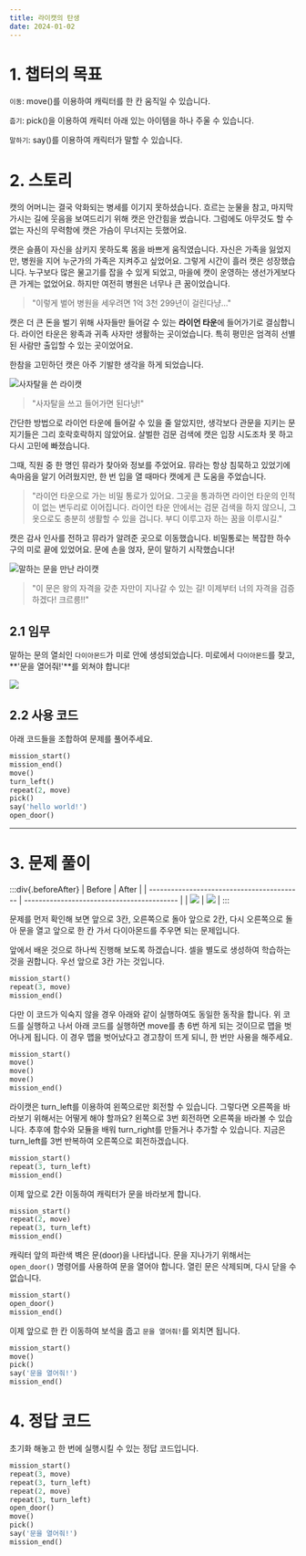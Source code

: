 ```yaml
---
title: 라이캣의 탄생
date: 2024-01-02
---
```


# 1. 챕터의 목표

`이동`: move()를 이용하여 캐릭터를 한 칸 움직일 수 있습니다.

`줍기`: pick()을 이용하여 캐릭터 아래 있는 아이템을 하나 주울 수 있습니다.

`말하기`: say()를 이용하여 캐릭터가 말할 수 있습니다.

# 2. 스토리

캣의 어머니는 결국 악화되는 병세를 이기지 못하셨습니다. 흐르는 눈물을 참고, 마지막 가시는 길에 웃음을 보여드리기 위해 캣은 안간힘을 썼습니다. 그럼에도 아무것도 할 수 없는 자신의 무력함에 캣은 가슴이 무너지는 듯했어요.

캣은 슬픔이 자신을 삼키지 못하도록 몸을 바쁘게 움직였습니다. 자신은 가족을 잃었지만, 병원을 지어 누군가의 가족은 지켜주고 싶었어요. 그렇게 시간이 흘러 캣은 성장했습니다. 누구보다 많은 물고기를 잡을 수 있게 되었고, 마을에 캣이 운영하는 생선가게보다 큰 가게는 없었어요. 하지만 여전히 병원은 너무나 큰 꿈이었습니다.

> "이렇게 벌어 병원을 세우려면 1억 3천 299년이 걸린다냥..."

캣은 더 큰 돈을 벌기 위해 사자들만 들어갈 수 있는 **라이언 타운**에 들어가기로 결심합니다. 라이언 타운은 왕족과 귀족 사자만 생활하는 곳이었습니다. 특히 평민은 엄격히 선별된 사람만 출입할 수 있는 곳이었어요.

한참을 고민하던 캣은 아주 기발한 생각을 하게 되었습니다.

![사자탈을 쓴 라이캣](/images/wenivworld/expedition02-1.png)

> "사자탈을 쓰고 들어가면 된다냥!"

간단한 방법으로 라이언 타운에 들어갈 수 있을 줄 알았지만, 생각보다 관문을 지키는 문지기들은 그리 호락호락하지 않았어요. 살벌한 검문 검색에 캣은 입장 시도조차 못 하고 다시 고민에 빠졌습니다.

그때, 직원 중 한 명인 뮤라가 찾아와 정보를 주었어요. 뮤라는 항상 침묵하고 있었기에 속마음을 알기 어려웠지만, 한 번 입을 열 때마다 캣에게 큰 도움을 주었습니다.

> "라이언 타운으로 가는 비밀 통로가 있어요. 그곳을 통과하면 라이언 타운의 인적이 없는 변두리로 이어집니다. 라이언 타운 안에서는 검문 검색을 하지 않으니, 그 옷으로도 충분히 생활할 수 있을 겁니다. 부디 이루고자 하는 꿈을 이루시길."

캣은 감사 인사를 전하고 뮤라가 알려준 곳으로 이동했습니다. 비밀통로는 복잡한 하수구의 미로 끝에 있었어요. 문에 손을 얹자, 문이 말하기 시작했습니다!

![말하는 문을 만난 라이캣](/images/wenivworld/expedition02-2.png)

> "이 문은 왕의 자격을 갖춘 자만이 지나갈 수 있는 길! 이제부터 너의 자격을 검증하겠다! 크르릉!!"

## 2.1 임무

말하는 문의 열쇠인 `다이아몬드`가 미로 안에 생성되었습니다. 미로에서 `다이아몬드`를 찾고, **'문을 열어줘!'**를 외쳐야 합니다!

![](/images/wenivworld/expedition02-3.png)

## 2.2 사용 코드

아래 코드들을 조합하여 문제를 풀어주세요.

```python
mission_start()
mission_end()
move()
turn_left()
repeat(2, move)
pick()
say('hello world!')
open_door()
```

---

# 3. 문제 풀이

:::div{.beforeAfter}
| Before | After |
| ------------------------------------------ | ------------------------------------------ |
| ![](/images/wenivworld/expedition02-4.png) | ![](/images/wenivworld/expedition02-5.png) |
:::

문제를 먼저 확인해 보면 앞으로 3칸, 오른쪽으로 돌아 앞으로 2칸, 다시 오른쪽으로 돌아 문을 열고 앞으로 한 칸 가서 다이아몬드를 주우면 되는 문제입니다.

앞에서 배운 것으로 하나씩 진행해 보도록 하겠습니다. 셀을 별도로 생성하여 학습하는 것을 권합니다. 우선 앞으로 3칸 가는 것입니다.

```python
mission_start()
repeat(3, move)
mission_end()
```

다만 이 코드가 익숙지 않을 경우 아래와 같이 실행하여도 동일한 동작을 합니다. 위 코드를 실행하고 나서 아래 코드를 실행하면 move를 총 6번 하게 되는 것이므로 맵을 벗어나게 됩니다. 이 경우 맵을 벗어났다고 경고창이 뜨게 되니, 한 번만 사용을 해주세요.

```python
mission_start()
move()
move()
move()
mission_end()
```

라이캣은 turn_left를 이용하여 왼쪽으로만 회전할 수 있습니다. 그렇다면 오른쪽을 바라보기 위해서는 어떻게 해야 할까요? 왼쪽으로 3번 회전하면 오른쪽을 바라볼 수 있습니다. 추후에 함수와 모듈을 배워 turn_right를 만들거나 추가할 수 있습니다. 지금은 turn_left를 3번 반복하여 오른쪽으로 회전하겠습니다.

```python
mission_start()
repeat(3, turn_left)
mission_end()
```

이제 앞으로 2칸 이동하여 캐릭터가 문을 바라보게 합니다.

```python
mission_start()
repeat(2, move)
repeat(3, turn_left)
mission_end()
```

캐릭터 앞의 파란색 벽은 문(door)을 나타냅니다. 문을 지나가기 위해서는 `open_door()` 명령어를 사용하여 문을 열어야 합니다. 열린 문은 삭제되며, 다시 닫을 수 없습니다.

```python
mission_start()
open_door()
mission_end()
```

이제 앞으로 한 칸 이동하여 보석을 줍고 `문을 열어줘!`를 외치면 됩니다.

```python
mission_start()
move()
pick()
say('문을 열어줘!')
mission_end()
```

# 4. 정답 코드

초기화 해놓고 한 번에 실행시킬 수 있는 정답 코드입니다.

```python
mission_start()
repeat(3, move)
repeat(3, turn_left)
repeat(2, move)
repeat(3, turn_left)
open_door()
move()
pick()
say('문을 열어줘!')
mission_end()
```
